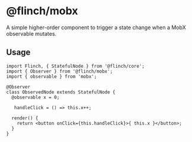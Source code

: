 # @flinch/mobx
A simple higher-order component to trigger a state change when a MobX observable mutates.
## Usage
~~~~ 
import Flinch, { StatefulNode } from '@flinch/core';
import { Observer } from '@flinch/mobx';
import { observable } from 'mobx';

@Observer
class ObservedNode extends StatefulNode {
  @observable x = 0;

   handleClick = () => this.x++;

  render() {
    return <button onClick={this.handleClick}>{ this.x }</button>;
  }
}
~~~~